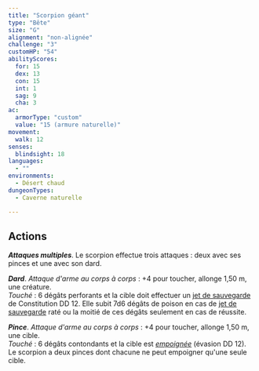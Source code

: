 ```yaml
---
title: "Scorpion géant"
type: "Bête"
size: "G"
alignment: "non-alignée"
challenge: "3"
customHP: "54"
abilityScores:
  for: 15
  dex: 13
  con: 15
  int: 1
  sag: 9
  cha: 3
ac:
  armorType: "custom"
  value: "15 (armure naturelle)"
movement:
  walk: 12
senses:
  blindsight: 18
languages:
  - ""
environments:
  - Désert chaud
dungeonTypes:
  - Caverne naturelle

---
```

## Actions
_**Attaques multiples**_. Le scorpion effectue trois attaques : deux avec ses pinces et une avec son dard.

_**Dard**_. _Attaque d'arme au corps à corps_ : +4 pour toucher, allonge 1,50 m, une créature.  
_Touché_ : 6 dégâts perforants et la cible doit effectuer un [jet de sauvegarde](/utiliser-les-caracteristiques/#jets-de-sauvegarde) de Constitution DD 12. Elle subit 7d6 dégâts de poison en cas de [jet de sauvegarde](/utiliser-les-caracteristiques/#jets-de-sauvegarde) raté ou la moitié de ces dégâts seulement en cas de réussite.

_**Pince**_. _Attaque d'arme au corps à corps_ : +4 pour toucher, allonge 1,50 m, une cible.  
_Touché_ : 6 dégâts contondants et la cible est [_empoignée_](/gerer-la-sante-du-personnage/#empoigne) (évasion DD 12). Le scorpion a deux pinces dont chacune ne peut empoigner qu'une seule cible.
